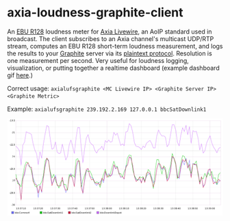 axia-loudness-graphite-client
=============================
An <a href = "https://tech.ebu.ch/docs/events/ibc11-ebutechnical/presentations/ibc11_10things_r128.pdf">EBU R128</a> loudness meter for <a href = "http://www.axiaaudio.com/livewire">Axia Livewire</a>, an AoIP standard used in broadcast. The client subscribes to an Axia channel's multicast UDP/RTP stream, computes an EBU R128 short-term loudness measurement, and logs the results to your <a href = "http://graphite.readthedocs.org/en/latest/overview.html">Graphite</a> server via its <a href = "http://graphite.readthedocs.org/en/latest/feeding-carbon.html#the-plaintext-protocol">plaintext protocol</a>. Resolution is one measurement per second.  Very useful for loudness logging, visualization, or putting together a realtime dashboard (example dashboard gif <a href = "https://raw.githubusercontent.com/kylophone/axia-loudness-graphite-client/master/dashboard.gif">here</a>.)

Correct usage: `axialufsgraphite <MC Livewire IP> <Graphite Server IP> <Graphite Metric>`

Example: `axialufsgraphite 239.192.2.169 127.0.0.1 bbcSatDownlink1`

<img src = "example.png"></img>

